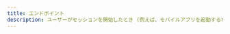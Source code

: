 ```yaml
---
title: エンドポイント
description: ユーザーがセッションを開始したとき (例えば、モバイルアプリを起動するなど) モバイルまたはWebアプリケーションは、Amazon Pinpointでエンドポイントを自動的に登録(または更新)できます。 エンドポイントは、ユーザーがセッションを開始するデバイスを表します。
---
```


<inline-fragment src="~/sdk/fragments/library-callout.md"></inline-fragment>

<inline-fragment platform="ios" src="~/sdk/analytics/fragments/ios/endpoints.md"></inline-fragment> <inline-fragment platform="android" src="~/sdk/analytics/fragments/android/endpoints.md"></inline-fragment>